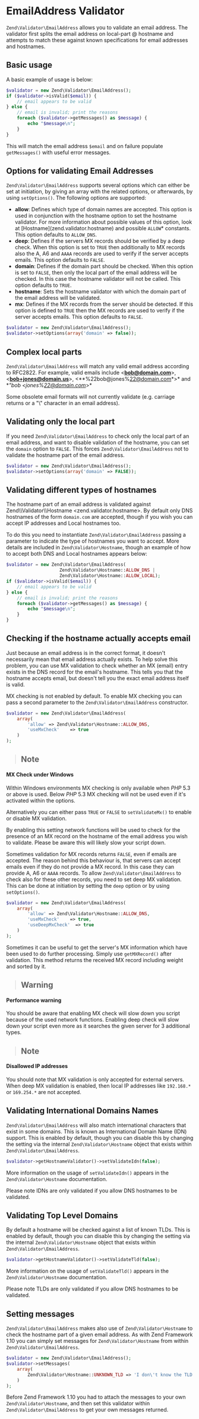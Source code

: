 # EmailAddress Validator

`Zend\Validator\EmailAddress` allows you to validate an email address. The validator first splits
the email address on local-part @ hostname and attempts to match these against known specifications
for email addresses and hostnames.

## Basic usage

A basic example of usage is below:

```php
$validator = new Zend\Validator\EmailAddress();
if ($validator->isValid($email)) {
    // email appears to be valid
} else {
    // email is invalid; print the reasons
    foreach ($validator->getMessages() as $message) {
        echo "$message\n";
    }
}
```

This will match the email address `$email` and on failure populate `getMessages()` with useful error
messages.

## Options for validating Email Addresses

`Zend\Validator\EmailAddress` supports several options which can either be set at initiation, by
giving an array with the related options, or afterwards, by using `setOptions()`. The following
options are supported:

- **allow**: Defines which type of domain names are accepted. This option is used in conjunction
with the hostname option to set the hostname validator. For more information about possible values
of this option, look at \[Hostname\](zend.validator.hostname) and possible `ALLOW`\* constants. This
option defaults to `ALLOW_DNS`.
- **deep**: Defines if the servers MX records should be verified by a deep check. When this option
is set to `TRUE` then additionally to MX records also the A, A6 and `AAAA` records are used to
verify if the server accepts emails. This option defaults to `FALSE`.
- **domain**: Defines if the domain part should be checked. When this option is set to `FALSE`, then
only the local part of the email address will be checked. In this case the hostname validator will
not be called. This option defaults to `TRUE`.
- **hostname**: Sets the hostname validator with which the domain part of the email address will be
validated.
- **mx**: Defines if the MX records from the server should be detected. If this option is defined to
`TRUE` then the MX records are used to verify if the server accepts emails. This option defaults to
`FALSE`.

```php
$validator = new Zend\Validator\EmailAddress();
$validator->setOptions(array('domain' => false));
```

## Complex local parts

`Zend\Validator\EmailAddress` will match any valid email address according to RFC2822. For example,
valid emails include <**bob@domain.com**>, <**bob+jones@domain.us**>,
<**%22bob@jones%22@domain.com*>\* and \**"bob <jones%22@domain.com*>*

Some obsolete email formats will not currently validate (e.g. carriage returns or a "\\" character
in an email address).

## Validating only the local part

If you need `Zend\Validator\EmailAddress` to check only the local part of an email address, and want
to disable validation of the hostname, you can set the `domain` option to `FALSE`. This forces
`Zend\Validator\EmailAddress` not to validate the hostname part of the email address.

```php
$validator = new Zend\Validator\EmailAddress();
$validator->setOptions(array('domain' => FALSE));
```

## Validating different types of hostnames

The hostname part of an email address is validated against Zend\\\\Validator\\\\Hostname
&lt;zend.validator.hostname&gt;. By default only DNS hostnames of the form `domain.com` are
accepted, though if you wish you can accept IP addresses and Local hostnames too.

To do this you need to instantiate `Zend\Validator\EmailAddress` passing a parameter to indicate the
type of hostnames you want to accept. More details are included in `Zend\Validator\Hostname`, though
an example of how to accept both DNS and Local hostnames appears below:

```php
$validator = new Zend\Validator\EmailAddress(
                    Zend\Validator\Hostname::ALLOW_DNS |
                    Zend\Validator\Hostname::ALLOW_LOCAL);
if ($validator->isValid($email)) {
    // email appears to be valid
} else {
    // email is invalid; print the reasons
    foreach ($validator->getMessages() as $message) {
        echo "$message\n";
    }
}
```

## Checking if the hostname actually accepts email

Just because an email address is in the correct format, it doesn't necessarily mean that email
address actually exists. To help solve this problem, you can use MX validation to check whether an
MX (email) entry exists in the DNS record for the email's hostname. This tells you that the hostname
accepts email, but doesn't tell you the exact email address itself is valid.

MX checking is not enabled by default. To enable MX checking you can pass a second parameter to the
`Zend\Validator\EmailAddress` constructor.

```php
$validator = new Zend\Validator\EmailAddress(
    array(
        'allow' => Zend\Validator\Hostname::ALLOW_DNS,
        'useMxCheck'    => true
    )
);
```

> ## Note
#### MX Check under Windows
Within Windows environments MX checking is only available when *PHP* 5.3 or above is used. Below
*PHP* 5.3 MX checking will not be used even if it's activated within the options.

Alternatively you can either pass `TRUE` or `FALSE` to `setValidateMx()` to enable or disable MX
validation.

By enabling this setting network functions will be used to check for the presence of an MX record on
the hostname of the email address you wish to validate. Please be aware this will likely slow your
script down.

Sometimes validation for MX records returns `FALSE`, even if emails are accepted. The reason behind
this behaviour is, that servers can accept emails even if they do not provide a MX record. In this
case they can provide A, A6 or `AAAA` records. To allow `Zend\Validator\EmailAddress` to check also
for these other records, you need to set deep MX validation. This can be done at initiation by
setting the `deep` option or by using `setOptions()`.

```php
$validator = new Zend\Validator\EmailAddress(
    array(
        'allow' => Zend\Validator\Hostname::ALLOW_DNS,
        'useMxCheck'    => true,
        'useDeepMxCheck'  => true
    )
);
```

Sometimes it can be useful to get the server's MX information which have been used to do further
processing. Simply use `getMXRecord()` after validation. This method returns the received MX record
including weight and sorted by it.

> ## Warning
#### Performance warning
You should be aware that enabling MX check will slow down you script because of the used network
functions. Enabling deep check will slow down your script even more as it searches the given server
for 3 additional types.

> ## Note
#### Disallowed IP addresses
You should note that MX validation is only accepted for external servers. When deep MX validation is
enabled, then local IP addresses like `192.168.*` or `169.254.*` are not accepted.

## Validating International Domains Names

`Zend\Validator\EmailAddress` will also match international characters that exist in some domains.
This is known as International Domain Name (IDN) support. This is enabled by default, though you can
disable this by changing the setting via the internal `Zend\Validator\Hostname` object that exists
within `Zend\Validator\EmailAddress`.

```php
$validator->getHostnameValidator()->setValidateIdn(false);
```

More information on the usage of `setValidateIdn()` appears in the `Zend\Validator\Hostname`
documentation.

Please note IDNs are only validated if you allow DNS hostnames to be validated.

## Validating Top Level Domains

By default a hostname will be checked against a list of known TLDs. This is enabled by default,
though you can disable this by changing the setting via the internal `Zend\Validator\Hostname`
object that exists within `Zend\Validator\EmailAddress`.

```php
$validator->getHostnameValidator()->setValidateTld(false);
```

More information on the usage of `setValidateTld()` appears in the `Zend\Validator\Hostname`
documentation.

Please note TLDs are only validated if you allow DNS hostnames to be validated.

## Setting messages

`Zend\Validator\EmailAddress` makes also use of `Zend\Validator\Hostname` to check the hostname part
of a given email address. As with Zend Framework 1.10 you can simply set messages for
`Zend\Validator\Hostname` from within `Zend\Validator\EmailAddress`.

```php
$validator = new Zend\Validator\EmailAddress();
$validator->setMessages(
    array(
        Zend\Validator\Hostname::UNKNOWN_TLD => 'I don\'t know the TLD you gave'
    )
);
```

Before Zend Framework 1.10 you had to attach the messages to your own `Zend\Validator\Hostname`, and
then set this validator within `Zend\Validator\EmailAddress` to get your own messages returned.
